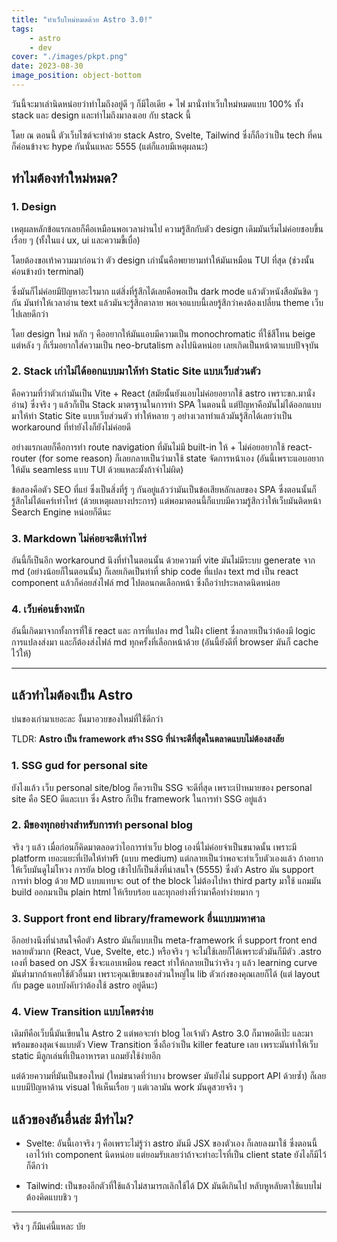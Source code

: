```yaml
---
title: "ทำเว็บใหม่หมดด้วย Astro 3.0!"
tags:
    - astro
    - dev
cover: "./images/pkpt.png"
date: 2023-08-30
image_position: object-bottom
---
```


วันนี้จะมาเล่านิดหน่อยว่าทำไมถึงอยู่ดี ๆ ก็มีไอเดีย + ไฟ มานั่งทำเว็บใหม่หมดแบบ 100% ทั้ง stack และ design และทำไมถึงมาลงเอย กับ stack นี้

โดย ณ ตอนนี้ ตัวเว็บไซต์จะทำด้วย stack Astro, Svelte, Tailwind ซึ่งก็ถือว่าเป็น tech ที่คนก็ค่อนข้างจะ hype กันนั่นแหละ 5555 (แต่ก็แอบมีเหตุผลนะ)

## ทำไมต้องทำใหม่หมด?

### 1. Design

เหตุผลหลักข้อแรกเลยก็คือเหมือนพอเวลาผ่านไป ความรู้สึกกับตัว design เดิมมันเริ่มไม่ค่อยชอบขึ้นเรื่อย ๆ (ทั้งในแง่ ux, ui และความขี้เบื่อ)

โดยต้องขอเท้าความมาก่อนว่า ตัว design เก่านั้นคือพยายามทำให้มันเหมือน TUI ที่สุด (ช่วงนั้นค่อนข้างบ้า terminal)

ซึ่งมันก็ไม่ค่อยมีปัญหาอะไรมาก แต่สิ่งที่รู้สึกได้เลยคือพอเป็น dark mode แล้วตัวหนังสือมันชิด ๆ กัน มันทำให้เวลาอ่าน text แล้วมันจะรู้สึกตาลาย พอเจอแบบนี้เลยรู้สึกว่าคงต้องเปลี่ยน theme เว็บไปเลยดีกว่า

โดย design ใหม่ หลัก ๆ คืออยากให้มันแอบมีความเป็น monochromatic ที่ใช้สีโทน beige แต่หลัง ๆ ก็เริ่มอยากใส่ความเป็น neo-brutalism ลงไปนิดหน่อย เลยเกิดเป็นหน้าตาแบบปัจจุบัน

### 2. Stack เก่าไม่ได้ออกแบบมาให้ทำ Static Site แบบเว็บส่วนตัว

คือความที่ว่าตัวเก่ามันเป็น Vite + React (สมัยนั้นยังแอบไม่ค่อยอยากใช้ astro เพราะขก.มานั่งอ่าน) ซึ่งจริง ๆ แล้วก็เป็น Stack มาตรฐานในการทำ SPA ในตอนนี้ แต่ปัญหาคือมันไม่ได้ออกแบบมาให้ทำ Static Site แบบเว็บส่วนตัว ทำให้หลาย ๆ อย่างเวลาทำแล้วมันรู้สึกได้เลยว่าเป็น workaround ที่ทำยังไงก็ยังไม่ค่อยดี

อย่างแรกเลยก็คือการทำ route navigation ที่มันไม่มี built-in ให้ + ไม่ค่อยอยากใช้ react-router (for some reason) ก็เลยกลายเป็นว่ามาใช้ state จัดการหน้าเอง (อันนี้เพราะแอบอยากให้มัน seamless แบบ TUI ด้วยแหละมั้งถ้าจำไม่ผิด)

ข้อสองคือตัว SEO ที่แย่ ซึ่งเป็นสิ่งที่รู้ ๆ กันอยู่แล้วว่ามันเป็นข้อเสียหลักเลยของ SPA ซึ่งตอนนั้นก็รู้สึกไม่ได้แคร์เท่าไหร่ (ด้วยเหตุผลบางประการ) แต่พอมาตอนนี้ก็แบบมีความรู้สึกว่าให้เว็บมันติดหน้า Search Engine หน่อยก็ดีนะ

### 3. Markdown ไม่ค่อยจะดีเท่าไหร่

อันนี้ก็เป็นอีก workaround นึงที่ทำในตอนนั้น ด้วยความที่ vite มันไม่มีระบบ generate จาก md (อย่างน้อยก็ในตอนนั้น) ก็เลยเกิดเป็นท่าที่ ship code ที่แปลง text md เป็น react component แล้วก็ค่อยส่งไฟล์ md ไปตอนกดเลือกหน้า ซึ่งถือว่าประหลาดนิดหน่อย

### 4. เว็บค่อนข้างหนัก

อันนี้เกิดมาจากทั้งการที่ใช้ react และ การที่แปลง md ในฝั่ง client ซึ่งกลายเป็นว่าต้องมี logic การแปลงส่งมา และก็ต้องส่งไฟล์ md ทุกครั้งที่เลือกหน้าด้วย (อันนี้ยังดีที่ browser มันก็ cache ไว้ให้)

---

## แล้วทำไมต้องเป็น Astro

บ่นของเก่ามาเยอะละ งั้นมาอวยของใหม่ที่ใช้ดีกว่า

TLDR: **Astro เป็น framework สร้าง SSG ที่น่าจะดีที่สุดในตลาดแบบไม่ต้องสงสัย**

### 1. SSG gud for personal site

ยังไงแล้ว เว็บ personal site/blog ก็ควรเป็น SSG จะดีที่สุด เพราะเป้าหมายของ personal site คือ SEO ดีและเบา ซึ่ง Astro ก็เป็น framework ในการทำ SSG อยู่แล้ว

### 2. มีของทุกอย่างสำหรับการทำ personal blog

จริง ๆ แล้ว เมื่อก่อนก็คิดมาตลอดว่าไอการทำเว็บ blog เองนี่ไม่ค่อยจำเป็นขนาดนั้น เพราะมี platform เยอะแยะที่เปิดให้ทำฟรี (แบบ medium) แต่กลายเป็นว่าพอจะทำเว็บตัวเองแล้ว ถ้าอยากให้เว็บมันดูไม่โหวง การยัด blog เข้าไปก็เป็นสิ่งที่น่าสนใจ (5555)​ ซึ่งตัว Astro มัน support การทำ blog ด้วย MD แบบแทบจะ out of the block ไม่ต้องไปหา third party มาใช้ แถมมัน build ออกมาเป็น plain html ให้เรียบร้อย และทุกอย่างที่ว่ามาคือทำง่ายมาก ๆ

### 3. Support front end library/framework อื่นแบบมหาศาล

อีกอย่างนึงที่น่าสนใจคือตัว Astro มันก็แบบเป็น meta-framework ที่ support front end หลายตัวมาก (React, Vue, Svelte, etc.) หรือจริง ๆ จะไม่ใช้เลยก็ได้เพราะตัวมันก็มีตัว .astro เองที่ based on JSX ซึ่งจะแอบเหมือน react ทำให้กลายเป็นว่าจริง ๆ แล้ว learning curve มันต่ำมากถ้าเคยใช้ตัวอื่นมา เพราะคุณเขียนของส่วนใหญ่ใน lib ตัวเก่งของคุณเลยก็ได้ (แต่ layout กับ page แอบบังคับว่าต้องใช้ astro อยู่ดีนะ)

### 4. View Transition แบบโคตรง่าย

เดิมทีคือเว็บนี้มันเขียนใน Astro 2 แต่พอจะทำ blog ไอเจ้าตัว Astro 3.0 ก็มาพอดีเป๊ะ และมาพร้อมของสุดเจ๋งแบบตัว View Transition ซึ่งถือว่าเป็น killer feature เลย เพราะมันทำให้เว็บ static มีลูกเล่นที่เป็นอาหารตา แถมยังใช้ง่ายอีก

แต่ด้วยความที่มันเป็นของใหม่ (ใหม่ขนาดที่ว่าบาง browser มันยังไม่ support API ด้วยซ้ำ) ก็เลยแบบมีปัญหาด้าน visual ให้เห็นเรื่อย ๆ แต่เวลามัน work มันดูสวยจริง ๆ

## แล้วของอันอื่นล่ะ มีทำไม?

-   Svelte: อันนี้เอาจริง ๆ คือเพราะไม่รู้ว่า astro มันมี JSX ของตัวเอง ก็เลยลงมาใช้ ซึ่งตอนนี้เอาไว้ทำ component นิดหน่อย แต่ยอมรับเลยว่าถ้าจะทำอะไรที่เป็น client state ยังไงก็มีไว้ก็ดีกว่า

-   Tailwind: เป็นของอีกตัวที่ใช้แล้วไม่สามารถเลิกใช้ได้ DX มันดีเกินไป หลับหูหลับตาใช้แบบไม่ต้องคิดแบบชิว ๆ

---

จริง ๆ ก็มีแค่นี้แหละ บัย
